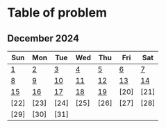 # **Table of problem**

## December 2024

| Sun                 | Mon                 | Tue                 | Wed                 | Thu                 | Fri                 | Sat                 |
| ------------------- | ------------------- | ------------------- | ------------------- | ------------------- | ------------------- | ------------------- |
| [ 1](./01-12-2024/) | [ 2](./02-12-2024/) | [ 3](./03-12-2024/) | [ 4](./04-12-2024/) | [ 5](./05-12-2024/) | [ 6](./06-12-2024/) | [ 7](./07-12-2024/) |
| [ 8](./08-12-2024/) | [ 9](./09-12-2024/) | [10](./10-12-2024/) | [11](./11-12-2024/) | [12](./12-12-2024/) | [13](./13-12-2024/) | [14](./14-12-2024/) |
| [15](./15-12-2024/) | [16](./16-12-2024)  | [17](./17-12-2024/) | [18](./18-12-2024/) | [19](./19-12-2024/) | [20]                | [21]                |
| [22]                | [23]                | [24]                | [25]                | [26]                | [27]                | [28]                |
| [29]                | [30]                | [31]                |                     |                     |                     |                     |
